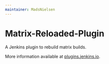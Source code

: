 ```yaml
---
maintainer: MadsNielsen
---
```


# Matrix-Reloaded-Plugin

A Jenkins plugin to rebuild matrix builds.

More information available at [plugins.jenkins.io](https://plugins.jenkins.io/matrix-reloaded).
